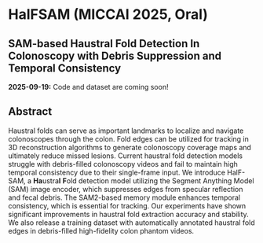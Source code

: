 # HalFSAM (MICCAI 2025, Oral)
## SAM-based Haustral Fold Detection In Colonoscopy with Debris Suppression and Temporal Consistency

**2025-09-19:** Code and dataset are coming soon!
## Abstract
Haustral folds can serve as important landmarks to localize and navigate colonoscopes through the colon. Fold edges can be utilized for tracking in 3D reconstruction algorithms to generate colonoscopy coverage maps and ultimately reduce missed lesions. Current haustral fold detection models struggle with debris-filled colonoscopy videos and fail to maintain high temporal consistency due to their single-frame input. We introduce HalF-SAM, a **Ha**ustra**l** **F**old detection model utilizing the Segment Anything Model (SAM) image encoder, which suppresses edges from specular reflection and fecal debris. The SAM2-based memory module enhances temporal consistency, which is essential for tracking. Our experiments have shown significant improvements in haustral fold extraction accuracy and stability. We also release a training dataset with automatically annotated haustral fold edges in debris-filled high-fidelity colon phantom videos.
